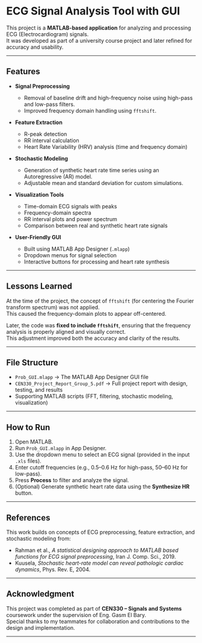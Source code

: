 # ECG Signal Analysis Tool with GUI

This project is a **MATLAB-based application** for analyzing and processing ECG (Electrocardiogram) signals.  
It was developed as part of a university course project and later refined for accuracy and usability.

---

## Features

- **Signal Preprocessing**  
  - Removal of baseline drift and high-frequency noise using high-pass and low-pass filters.  
  - Improved frequency domain handling using `fftshift`.  

- **Feature Extraction**  
  - R-peak detection  
  - RR interval calculation  
  - Heart Rate Variability (HRV) analysis (time and frequency domain)  

- **Stochastic Modeling**  
  - Generation of synthetic heart rate time series using an Autoregressive (AR) model.  
  - Adjustable mean and standard deviation for custom simulations.  

- **Visualization Tools**  
  - Time-domain ECG signals with peaks  
  - Frequency-domain spectra  
  - RR interval plots and power spectrum  
  - Comparison between real and synthetic heart rate signals  

- **User-Friendly GUI**  
  - Built using MATLAB App Designer (`.mlapp`)  
  - Dropdown menus for signal selection  
  - Interactive buttons for processing and heart rate synthesis  

---

## Lessons Learned

At the time of the project, the concept of `fftshift` (for centering the Fourier transform spectrum) was not applied.  
This caused the frequency-domain plots to appear off-centered.  

Later, the code was **fixed to include `fftshift`**, ensuring that the frequency analysis is properly aligned and visually correct.  
This adjustment improved both the accuracy and clarity of the results.

---

## File Structure

- `Prob_GUI.mlapp` → The MATLAB App Designer GUI file  
- `CEN330_Project_Report_Group_5.pdf` → Full project report with design, testing, and results  
- Supporting MATLAB scripts (FFT, filtering, stochastic modeling, visualization)

---

## How to Run

1. Open MATLAB.  
2. Run `Prob_GUI.mlapp` in App Designer.  
3. Use the dropdown menu to select an ECG signal (provided in the input `.xls` files).  
4. Enter cutoff frequencies (e.g., 0.5–0.6 Hz for high-pass, 50–60 Hz for low-pass).  
5. Press **Process** to filter and analyze the signal.  
6. (Optional) Generate synthetic heart rate data using the **Synthesize HR** button.

---

## References

This work builds on concepts of ECG preprocessing, feature extraction, and stochastic modeling from:  
- Rahman et al., *A statistical designing approach to MATLAB based functions for ECG signal preprocessing*, Iran J. Comp. Sci., 2019.  
- Kuusela, *Stochastic heart-rate model can reveal pathologic cardiac dynamics*, Phys. Rev. E, 2004.  

---

## Acknowledgment

This project was completed as part of **CEN330 – Signals and Systems** coursework under the supervision of Eng. Gasm El Bary.  
Special thanks to my teammates for collaboration and contributions to the design and implementation.

---
